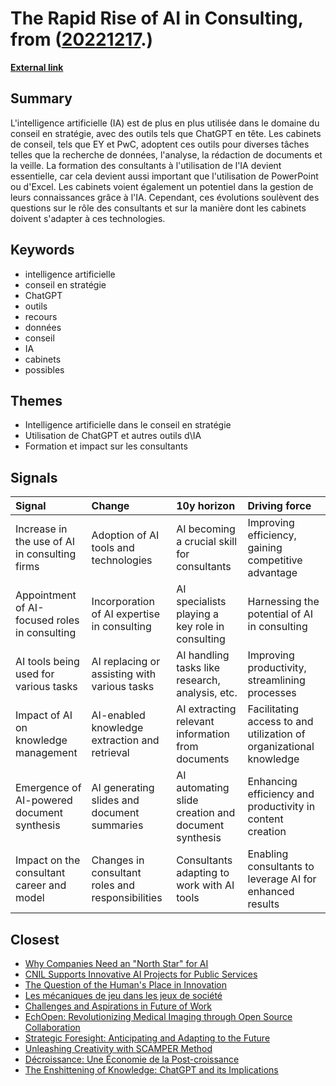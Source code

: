 # __The Rapid Rise of AI in Consulting__, from ([20221217](https://kghosh.substack.com/p/20221217).)

__[External link](https://www-consultor-fr.translate.goog/articles/donnees-idees-images-mails-tableurs-textes-l-ia-a-1000-a-l-heure-dans-le-conseil?utm_source=pocket_saves&_x_tr_sl=fr&_x_tr_tl=en&_x_tr_hl=fr&_x_tr_pto=wapp)__



## Summary

L'intelligence artificielle (IA) est de plus en plus utilisée dans le domaine du conseil en stratégie, avec des outils tels que ChatGPT en tête. Les cabinets de conseil, tels que EY et PwC, adoptent ces outils pour diverses tâches telles que la recherche de données, l'analyse, la rédaction de documents et la veille. La formation des consultants à l'utilisation de l'IA devient essentielle, car cela devient aussi important que l'utilisation de PowerPoint ou d'Excel. Les cabinets voient également un potentiel dans la gestion de leurs connaissances grâce à l'IA. Cependant, ces évolutions soulèvent des questions sur le rôle des consultants et sur la manière dont les cabinets doivent s'adapter à ces technologies.

## Keywords

* intelligence artificielle
* conseil en stratégie
* ChatGPT
* outils
* recours
* données
* conseil
* IA
* cabinets
* possibles

## Themes

* Intelligence artificielle dans le conseil en stratégie
* Utilisation de ChatGPT et autres outils d\IA
* Formation et impact sur les consultants

## Signals

| Signal                                        | Change                                           | 10y horizon                                         | Driving force                                                      |
|:----------------------------------------------|:-------------------------------------------------|:----------------------------------------------------|:-------------------------------------------------------------------|
| Increase in the use of AI in consulting firms | Adoption of AI tools and technologies            | AI becoming a crucial skill for consultants         | Improving efficiency, gaining competitive advantage                |
| Appointment of AI-focused roles in consulting | Incorporation of AI expertise in consulting      | AI specialists playing a key role in consulting     | Harnessing the potential of AI in consulting                       |
| AI tools being used for various tasks         | AI replacing or assisting with various tasks     | AI handling tasks like research, analysis, etc.     | Improving productivity, streamlining processes                     |
| Impact of AI on knowledge management          | AI-enabled knowledge extraction and retrieval    | AI extracting relevant information from documents   | Facilitating access to and utilization of organizational knowledge |
| Emergence of AI-powered document synthesis    | AI generating slides and document summaries      | AI automating slide creation and document synthesis | Enhancing efficiency and productivity in content creation          |
| Impact on the consultant career and model     | Changes in consultant roles and responsibilities | Consultants adapting to work with AI tools          | Enabling consultants to leverage AI for enhanced results           |

## Closest

* [Why Companies Need an "North Star" for AI](aa068bf3c3851995cca1758d5006c9aa)
* [CNIL Supports Innovative AI Projects for Public Services](ca5ee4ed37426d3cdb506e1c24b25245)
* [The Question of the Human's Place in Innovation](2ca3865c3bf2bc5ee926087b7aa75d4a)
* [Les mécaniques de jeu dans les jeux de société](102b980207d248cf3f7d0c4a92e99fff)
* [Challenges and Aspirations in Future of Work](5238d6b8178d6f9c71b66a2fa84b7880)
* [EchOpen: Revolutionizing Medical Imaging through Open Source Collaboration](f70da5953e48da16a286c1cf9d8b480b)
* [Strategic Foresight: Anticipating and Adapting to the Future](40a99c098bad8dda821b757d8d88a80a)
* [Unleashing Creativity with SCAMPER Method](0e850e13ca65ce51de13cd4e0ec85861)
* [Décroissance: Une Économie de la Post-croissance](94317d62a04e47f7d4873cfe17190e81)
* [The Enshittening of Knowledge: ChatGPT and its Implications](182bea68661560af4b5ef5728107212b)